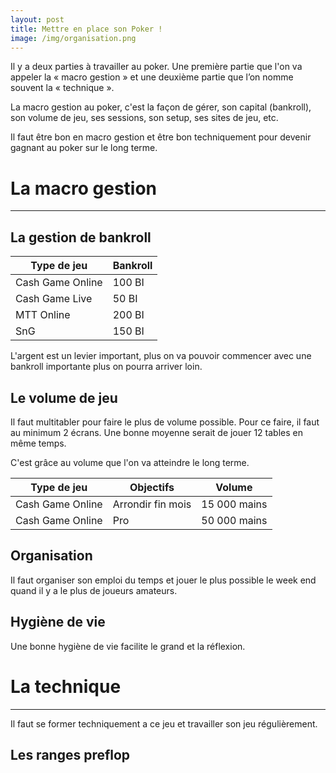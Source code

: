 ```yaml
---
layout: post
title: Mettre en place son Poker !
image: /img/organisation.png
---
```

Il y a deux parties à travailler au poker. Une première partie que l'on va appeler la « macro gestion » et  une deuxième partie que l’on nomme souvent la « technique ».

La macro gestion au poker, c'est la façon de gérer, son capital (bankroll), son volume de jeu, ses sessions, son setup, ses sites de jeu, etc.

Il faut être bon en macro gestion et être bon techniquement pour devenir gagnant au poker sur le long terme.


# La macro gestion
---


## La gestion de bankroll


|Type de jeu|Bankroll|
|-|-|
|Cash Game Online|100 BI|
|Cash Game Live|50 BI|
|MTT Online|200 BI|
|SnG|150 BI|

L'argent est un levier important, plus on va pouvoir commencer avec une bankroll importante plus on pourra arriver loin.

## Le volume de jeu


Il faut multitabler pour faire le plus de volume possible.
Pour ce faire, il faut au minimum 2 écrans.
Une bonne moyenne serait de jouer 12 tables en même temps.

C'est grâce au volume que l'on va atteindre le long terme.

|Type de jeu|Objectifs|Volume|
|-|-|-|
|Cash Game Online|Arrondir fin mois|15 000 mains|
|Cash Game Online|Pro|50 000 mains|

## Organisation


Il faut organiser son emploi du temps et jouer le plus possible le week end quand il y a le plus de joueurs amateurs.



## Hygiène de vie


Une bonne hygiène de vie facilite le grand et la réflexion.


# La technique
---

Il faut se former techniquement a ce jeu et travailler son jeu régulièrement.

## Les ranges preflop
<!--stackedit_data:
eyJoaXN0b3J5IjpbMTA2NjAxMjUxNCwzNTg4MjM4MDAsMjk3Mz
UyOTA0LDcxMDgwODUzOCwtMTM0ODkzNTU2MiwxODExMjA5NjUx
LC04NjU1MjM0NjMsLTUyNjk2ODg2NywtMjkyMDU4ODEwXX0=
-->